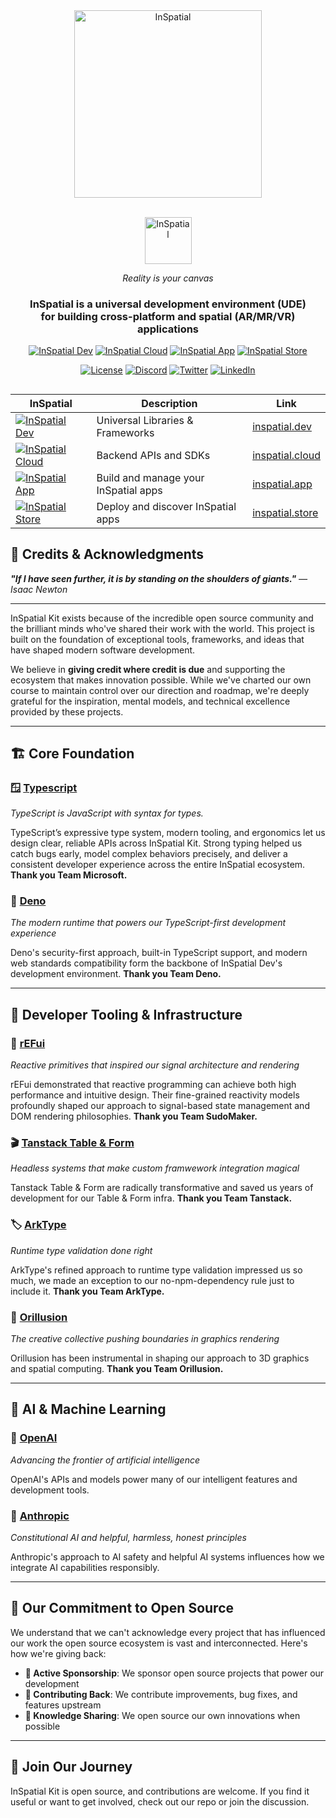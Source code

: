 <div align="center">

<a href="https://inspatial.io" target="_blank">
    <picture>
        <source media="(prefers-color-scheme: light)" srcset="https://inspatial-storage.s3.eu-west-2.amazonaws.com/media/icon-brutal-light.svg">
        <source media="(prefers-color-scheme: dark)" srcset="https://inspatial-storage.s3.eu-west-2.amazonaws.com/media/icon-brutal-dark.svg">
        <img src="https://inspatial-storage.s3.eu-west-2.amazonaws.com/media/icon-brutal-dark.svg" alt="InSpatial" width="300"/>
    </picture>
</a>

<br>
   <br>

<a href="https://inspatial.io" target="_blank">
<p align="center">
    <picture>
        <source media="(prefers-color-scheme: light)" srcset="https://inspatial-storage.s3.eu-west-2.amazonaws.com/media/logo-light.svg">
        <source media="(prefers-color-scheme: dark)" srcset="https://inspatial-storage.s3.eu-west-2.amazonaws.com/media/logo-dark.svg">
        <img src="https://inspatial-storage.s3.eu-west-2.amazonaws.com/media/logo-dark.svg" height="75" alt="InSpatial">
    </picture>
</p>
</a>

_Reality is your canvas_

<h3 align="center">
    InSpatial is a universal development environment (UDE) <br> for building cross-platform and spatial (AR/MR/VR) applications
  </h3>

[![InSpatial Dev](https://inspatial-storage.s3.eu-west-2.amazonaws.com/media/dev-badge.svg)](https://www.inspatial.dev)
[![InSpatial Cloud](https://inspatial-storage.s3.eu-west-2.amazonaws.com/media/cloud-badge.svg)](https://www.inspatial.cloud)
[![InSpatial App](https://inspatial-storage.s3.eu-west-2.amazonaws.com/media/app-badge.svg)](https://www.inspatial.io)
[![InSpatial Store](https://inspatial-storage.s3.eu-west-2.amazonaws.com/media/store-badge.svg)](https://www.inspatial.store)

[![License](https://img.shields.io/badge/license-Apache%202.0-blue.svg)](https://opensource.org/licenses/Intentional-License-1.0)
[![Discord](https://img.shields.io/badge/discord-join_us-5a66f6.svg?style=flat-square)](https://discord.gg/inspatiallabs)
[![Twitter](https://img.shields.io/badge/twitter-follow_us-1d9bf0.svg?style=flat-square)](https://twitter.com/inspatiallabs)
[![LinkedIn](https://img.shields.io/badge/linkedin-connect_with_us-0a66c2.svg?style=flat-square)](https://www.linkedin.com/company/inspatiallabs)

</div>

##

<div align="center">

| InSpatial                                                                                                                     | Description                          | Link                                           |
| ----------------------------------------------------------------------------------------------------------------------------- | ------------------------------------ | ---------------------------------------------- |
| [![InSpatial Dev](https://inspatial-storage.s3.eu-west-2.amazonaws.com/media/dev-badge.svg)](https://www.inspatial.dev)       | Universal Libraries & Frameworks     | [inspatial.dev](https://www.inspatial.dev)     |
| [![InSpatial Cloud](https://inspatial-storage.s3.eu-west-2.amazonaws.com/media/cloud-badge.svg)](https://www.inspatial.cloud) | Backend APIs and SDKs                | [inspatial.cloud](https://www.inspatial.cloud) |
| [![InSpatial App](https://inspatial-storage.s3.eu-west-2.amazonaws.com/media/app-badge.svg)](https://www.inspatial.io)        | Build and manage your InSpatial apps | [inspatial.app](https://www.inspatial.io)      |
| [![InSpatial Store](https://inspatial-storage.s3.eu-west-2.amazonaws.com/media/store-badge.svg)](https://www.inspatial.store) | Deploy and discover InSpatial apps   | [inspatial.store](https://www.inspatial.store) |

</div>

## 🙏 Credits & Acknowledgments

_**"If I have seen further, it is by standing on the shoulders of giants."** — Isaac Newton_

---

InSpatial Kit exists because of the incredible open source community and the brilliant minds who've shared their work with the world. This project is built on the foundation of exceptional tools, frameworks, and ideas that have shaped modern software development.

We believe in **giving credit where credit is due** and supporting the ecosystem that makes innovation possible. While we've charted our own course to maintain control over our direction and roadmap, we're deeply grateful for the inspiration, mental models, and technical excellence provided by these projects.

---

## 🏗️ **Core Foundation**

### **🪟 [Typescript](https://www.typescriptlang.org/)**

_TypeScript is JavaScript with syntax for types._

TypeScript’s expressive type system, modern tooling, and ergonomics let us design clear, reliable APIs across InSpatial Kit. Strong typing helped us catch bugs early, model complex behaviors precisely, and deliver a consistent developer experience across the entire InSpatial ecosystem.
**Thank you Team Microsoft.**

### **🦕 [Deno](https://deno.land/)**

_The modern runtime that powers our TypeScript-first development experience_

Deno's security-first approach, built-in TypeScript support, and modern web standards compatibility form the backbone of InSpatial Dev's development environment.
**Thank you Team Deno.**

---

## 🔧 **Developer Tooling & Infrastructure**

### **🎯 [rEFui](https://github.com/SudoMaker/rEFui)**

_Reactive primitives that inspired our signal architecture and rendering_

rEFui demonstrated that reactive programming can achieve both high performance and intuitive design. Their fine-grained reactivity models profoundly shaped our approach to signal-based state management and DOM rendering philosophies.
**Thank you Team SudoMaker.**

### **🎬 [Tanstack Table & Form](https://tanstack.com/)**

_Headless systems that make custom framwework integration magical_

Tanstack Table & Form are radically transformative and saved us years of development for our Table & Form infra.
**Thank you Team Tanstack.**

### **🏷️ [ArkType](https://arktype.io/)**

_Runtime type validation done right_

ArkType's refined approach to runtime type validation impressed us so much, we made an exception to our no-npm-dependency rule just to include it.
**Thank you Team ArkType.**

### **🌟 [Orillusion](https://www.orillusion.com/)**

_The creative collective pushing boundaries in graphics rendering_

Orillusion has been instrumental in shaping our approach to 3D graphics and spatial computing. 
**Thank you Team Orillusion.**


---

## 🤖 **AI & Machine Learning**

### **🧠 [OpenAI](https://openai.com/)**

_Advancing the frontier of artificial intelligence_

OpenAI's APIs and models power many of our intelligent features and development tools.

### **🔮 [Anthropic](https://www.anthropic.com/)**

_Constitutional AI and helpful, harmless, honest principles_

Anthropic's approach to AI safety and helpful AI systems influences how we integrate AI capabilities responsibly.

---

## 💖 **Our Commitment to Open Source**

We understand that we can't acknowledge every project that has influenced our work the open source ecosystem is vast and interconnected. Here's how we're giving back:

- **🎯 Active Sponsorship**: We sponsor open source projects that power our development
- **🔄 Contributing Back**: We contribute improvements, bug fixes, and features upstream
- **📖 Knowledge Sharing**: We open source our own innovations when possible

---

## 🚀 **Join Our Journey**

InSpatial Kit is open source, and contributions are welcome. If you find it useful or want to get involved, check out our repo or join the discussion.
